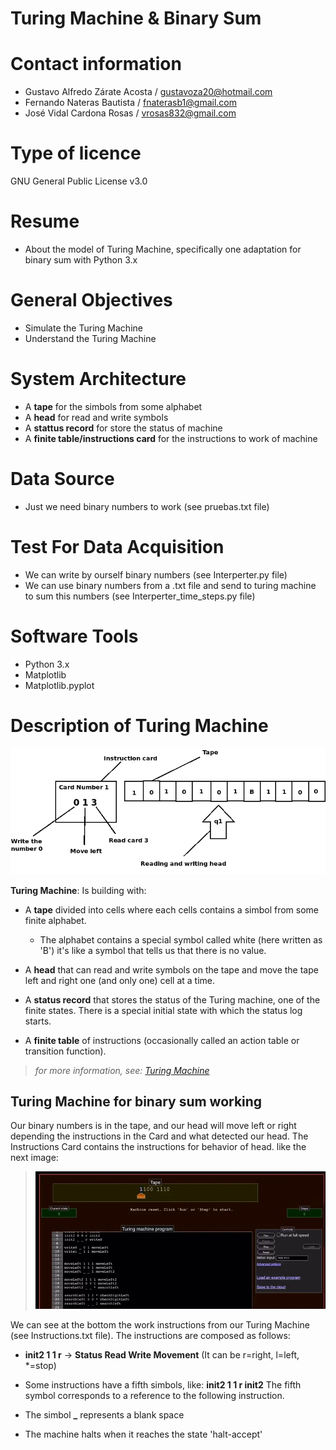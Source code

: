 # Turing Machine & Binary Sum

# Contact information
- Gustavo Alfredo Zárate Acosta / gustavoza20@hotmail.com
- Fernando Nateras Bautista / fnaterasb1@gmail.com
- José Vidal Cardona Rosas / vrosas832@gmail.com

# Type of licence
GNU General Public License v3.0

# Resume 
* About the model of Turing Machine, specifically one adaptation for binary sum with Python 3.x

# General Objectives 
* Simulate the Turing Machine
* Understand the Turing Machine

# System Architecture
* A **tape** for the simbols from some alphabet
* A **head** for read and write symbols
* A **stattus record** for store the status of machine
* A **finite table/instructions card** for the instructions to work of machine

# Data Source
* Just we need binary numbers to work (see pruebas.txt file) 

# Test For Data Acquisition
* We can write by ourself binary numbers (see Interperter.py file)
* We can use binary numbers from a .txt file and send to turing machine to sum this numbers (see Interperter_time_steps.py file)

# Software Tools
* Python 3.x
* Matplotlib
* Matplotlib.pyplot

# Description of Turing Machine
![TuringMachine](imagenes/TuringMachine.png)

 **Turing Machine**: Is building with:

  * A **tape** divided into cells where each cells contains a simbol from some finite alphabet. 
      - The alphabet contains a special symbol called white (here written as 'B') it's like a symbol that tells us that there is no value.

  * A **head** that can read and write symbols on the tape and move the tape left and right one (and only one) cell at a time.

  * A **status record** that stores the status of the Turing machine, one of the finite states. There is a special initial state with which the status log starts.

  * A **finite table** of instructions (occasionally called an action table or transition function).
  
> *for more information, see: [Turing Machine](https://es.wikipedia.org/wiki/M%C3%A1quina_de_Turing)*

## Turing Machine for binary sum working
Our binary numbers is in the tape, and our head will move left or right
depending the instructions in the Card and what detected our head. The Instructions Card contains the 
instructions for behavior of head.
like the next image: 
> ![TuringMachineWorking](imagenes/sumBinary.gif)

We can see at the bottom the work instructions from our Turing Machine (see Instructions.txt file).
The instructions are composed as follows:

  * **init2 1 1 r** -> **Status Read Write Movement** (It can be r=right, l=left, *=stop)

  * Some instructions have a fifth simbols, like: **init2 1 1 r init2** The fifth symbol corresponds to a reference to the following instruction.

  * The simbol **_** represents a blank space
  
  * The machine halts when it reaches the state 'halt-accept'
